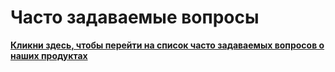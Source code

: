 # Часто задаваемые вопросы

[**Кликни здесь, чтобы перейти на список часто задаваемых вопросов о наших продуктах**](https://help.aevo.xyz/en)

